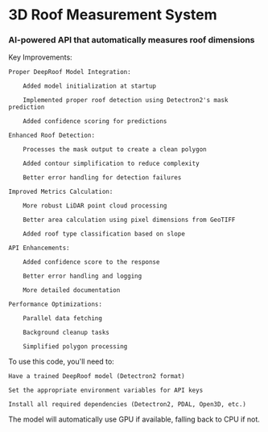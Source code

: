 # 3D Roof Measurement System
### AI-powered API that automatically measures roof dimensions


Key Improvements:

    Proper DeepRoof Model Integration:

        Added model initialization at startup

        Implemented proper roof detection using Detectron2's mask prediction

        Added confidence scoring for predictions

    Enhanced Roof Detection:

        Processes the mask output to create a clean polygon

        Added contour simplification to reduce complexity

        Better error handling for detection failures

    Improved Metrics Calculation:

        More robust LiDAR point cloud processing

        Better area calculation using pixel dimensions from GeoTIFF

        Added roof type classification based on slope

    API Enhancements:

        Added confidence score to the response

        Better error handling and logging

        More detailed documentation

    Performance Optimizations:

        Parallel data fetching

        Background cleanup tasks

        Simplified polygon processing

To use this code, you'll need to:

    Have a trained DeepRoof model (Detectron2 format)

    Set the appropriate environment variables for API keys

    Install all required dependencies (Detectron2, PDAL, Open3D, etc.)

The model will automatically use GPU if available, falling back to CPU if not.
